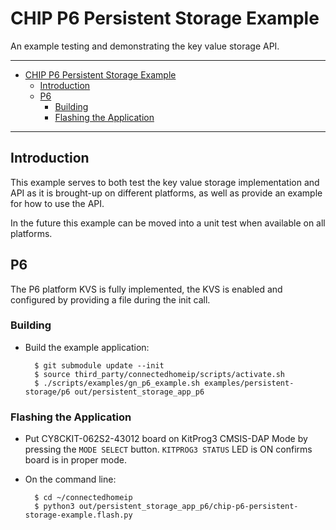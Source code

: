 # CHIP P6 Persistent Storage Example

An example testing and demonstrating the key value storage API.

<hr>

-   [CHIP P6 Persistent Storage Example](#chip-P6-persistent-storage-example)
    -   [Introduction](#introduction)
    -   [P6](#P6)
        -   [Building](#building)
        -   [Flashing the Application](#flashing-the-application)

<hr>

<a name="intro"></a>

## Introduction

This example serves to both test the key value storage implementation and API as
it is brought-up on different platforms, as well as provide an example for how
to use the API.

In the future this example can be moved into a unit test when available on all
platforms.

<a name="P6"></a>

## P6

The P6 platform KVS is fully implemented, the KVS is enabled and configured by
providing a file during the init call.

<a name="building"></a>

### Building

-   Build the example application:

          $ git submodule update --init
          $ source third_party/connectedhomeip/scripts/activate.sh
          $ ./scripts/examples/gn_p6_example.sh examples/persistent-storage/p6 out/persistent_storage_app_p6

<a name="flashing"></a>

### Flashing the Application

-   Put CY8CKIT-062S2-43012 board on KitProg3 CMSIS-DAP Mode by pressing the
    `MODE SELECT` button. `KITPROG3 STATUS` LED is ON confirms board is in
    proper mode.

-   On the command line:

          $ cd ~/connectedhomeip
          $ python3 out/persistent_storage_app_p6/chip-p6-persistent-storage-example.flash.py
